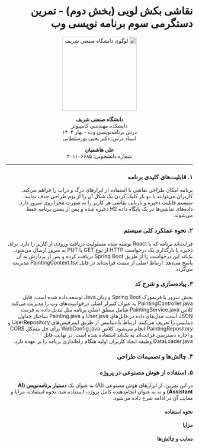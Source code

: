 <div dir="rtl">

# نقاشی بکش لویی (بخش دوم) - تمرین دستگرمی سوم برنامه نویسی وب

<p align="center">
  <img src="https://upload.wikimedia.org/wikipedia/commons/4/42/Sharif-University-of-Technology.jpg" alt="لوگوی دانشگاه صنعتی شریف" width="200">
</p>

<p align="center">
  <b>دانشگاه صنعتی شریف</b><br>
  دانشکده مهندسی کامپیوتر<br>
  درس برنامه‌نویسی وب - بهار ۱۴۰۴
  <br>استاد درس: دکتر یحیی پورسلطانی
</p>

<p align="center">
  <b>علی هاشمیان</b><br>
  شماره دانشجویی: ۴۰۱۱۰۶۶۸۵
</p>

---

### ۱. قابلیت‌های کلیدی برنامه

برنامه امکان طراحی نقاشی با استفاده از ابزارهای درگ و دراپ را فراهم می‌کند.
کاربران می‌توانند با دو بار کلیک کردن یک شکل آن را از بوم طراحی حذف نمایند.
سیستم قابلیت ذخیره و بازیابی نقاشی هر کاربر را به صورت مجزا روی سرور دارد.
داده‌های نقاشی‌ها در یک پایگاه داده H2 ذخیره شده و پس از بستن برنامه حفظ می‌شوند.




### ۲. نحوه عملکرد کلی سیستم

فرانت‌اند برنامه که با React نوشته شده مسئولیت دریافت ورودی از کاربر را دارد.
برای ذخیره یا بارگذاری یک درخواست HTTP از نوع GET یا PUT به سرور ارسال می‌شود.
بک‌اند این درخواست را از طریق Spring Boot دریافت کرده و پس از پردازش به آن پاسخ می‌دهد.
ارتباط اصلی از سمت فرانت‌اند در فایل PaintingContext.tsx مدیریت می‌گردد.


### ۳. پیاده‌سازی و شرح کد

بخش سرور با فریمورک Spring Boot و زبان Java توسعه داده شده است.
فایل PaintingController.java به عنوان کنترلر اصلی درخواست‌های وب را مدیریت می‌کند.
کلاس PaintingService.java شامل منطق اصلی برنامه مثل تبدیل داده به فرمت JSON است.
مدل‌های داده در فایل‌های User.java و Painting.java ساختار جداول دیتابیس را تعریف می‌کنند.
ارتباط با دیتابیس از طریق اینترفیس‌های UserRepository و PaintingRepository انجام می‌شود.
کلاس WebConfig.java برای حل مشکل CORS و اجازه دسترسی فرانت‌اند به بک‌اند استفاده شده است.
در نهایت فایل DataLoader.java وظیفه ایجاد کاربران اولیه هنگام راه‌اندازی برنامه را بر عهده دارد.

### ۴. چالش‌ها و تصمیمات طراحی


### ۵. استفاده از هوش مصنوعی در پروژه

در این تمرین، از ابزارهای هوش مصنوعی (AI) به عنوان یک **دستیار برنامه‌نویس (AI Assistant)** و نه به عنوان انجام‌دهنده کامل پروژه، استفاده شد. نحوه استفاده، مزایا و معایب آن در ادامه شرح داده می‌شود.

#### نحوه استفاده


#### مزایا


#### معایب و چالش‌ها


</div>
